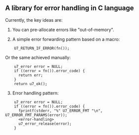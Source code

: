 ## A library for error handling in C language


Currently, the key ideas are:

1. You can pre-allocate errors like "out-of-memory".

2. A simple error forwarding pattern based on a macro:
```
    U7_RETURN_IF_ERROR(fn());
```

Or the same achieved manually:
```
    u7_error error = NULL;
    if ((error = fn()).error_code) {
      return err;
    }
    return u7_ok();
```

3. Error handling pattern:
```
    u7_error error = NULL;
    if ((error = fn()).error_code) {
      fprintf(stderr, "%" U7_ERROR_FMT "\n", U7_ERROR_FMT_PARAMS(error));
      <error-handling>
      u7_error_release(error);
    }
```
